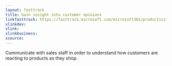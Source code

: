 ```yaml
---
layout: fasttrack
title: Gain insight into customer opinions
linkfasttrack: https://fasttrack.microsoft.com/microsoft365/productivitylibrary/Gain-insight-into-customer-opinions 
xlinkdev: 
xlink: 
xlinkbusiness: 
xsource: 
---
```

Communicate with sales staff in order to understand how customers are reacting to products as they shop.